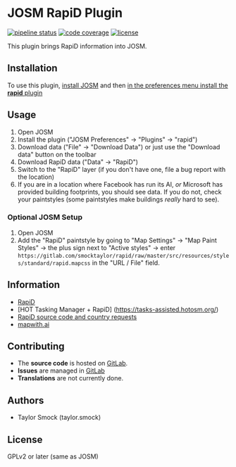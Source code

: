 # JOSM RapiD Plugin

[![pipeline status](https://gitlab.com/smocktaylor/rapid/badges/master/pipeline.svg)](https://gitlab.com/smocktaylor/rapid/commits/master)
[![code coverage](https://gitlab.com/smocktaylor/rapid/badges/master/coverage.svg)](https://codecov.io/github/smocktaylor/rapid?branch=master)
[![license](https://img.shields.io/badge/license-GPLv2-blue.svg?style=flat-square)](./LICENSE)

This plugin brings RapiD information into JOSM.


## Installation

To use this plugin, [install JOSM](https://josm.openstreetmap.de/wiki/Download) and then [in the preferences menu install the **rapid** plugin](https://josm.openstreetmap.de/wiki/Help/Preferences/Plugins#AutomaticinstallationviaPreferencesmenu)

## Usage
1. Open JOSM
2. Install the plugin ("JOSM Preferences" -> "Plugins" -> "rapid")
3. Download data ("File" -> "Download Data") or just use the "Download data" button on the toolbar
4. Download RapiD data ("Data" -> "RapiD")
5. Switch to the "RapiD" layer (if you don't have one, file a bug report with the location)
6. If you are in a location where Facebook has run its AI, *or* Microsoft has provided building footprints, you should see data. If you do not, check your paintstyles (some paintstyles make buildings *really* hard to see).

### Optional JOSM Setup
1. Open JOSM
2. Add the "RapiD" paintstyle by going to "Map Settings" -> "Map Paint Styles" -> the plus sign next to "Active styles" -> enter `https://gitlab.com/smocktaylor/rapid/raw/master/src/resources/styles/standard/rapid.mapcss` in the "URL / File" field.

## Information
* [RapiD](https://mapwith.ai/rapid)
* [HOT Tasking Manager + RapiD] (https://tasks-assisted.hotosm.org/)
* [RapiD source code and country requests](https://github.com/facebookincubator/RapiD)
* [mapwith.ai](https://mapwith.ai/)

## Contributing

- The **source code** is hosted on [GitLab](https://gitlab.com/smocktaylor/rapid).
- **Issues** are managed in [GitLab](https://gitlab.com/smocktaylor/rapid/issues)
- **Translations** are not currently done.

## Authors

- Taylor Smock (taylor.smock)

## License

GPLv2 or later (same as JOSM)

